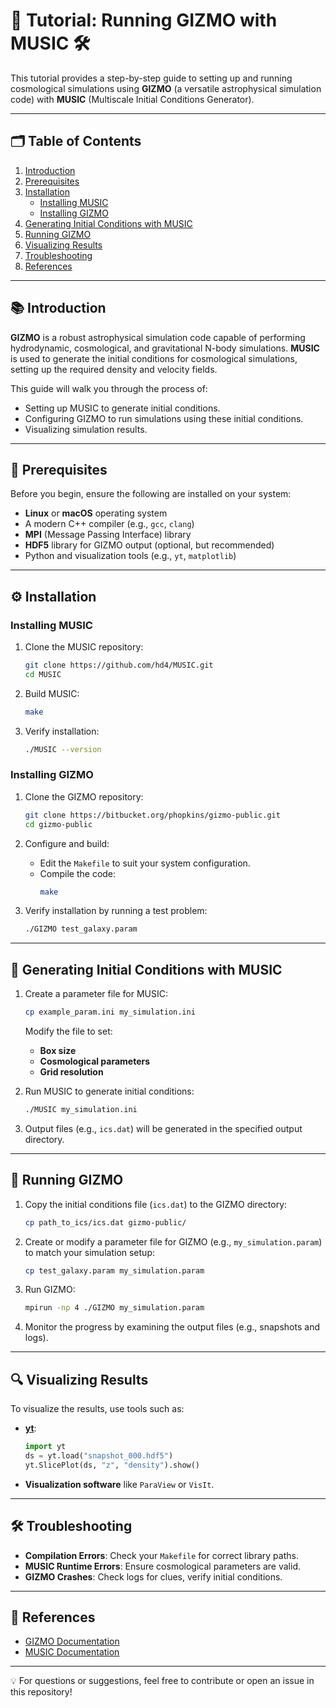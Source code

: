 # 🚀 Tutorial: Running GIZMO with MUSIC 🛠️

This tutorial provides a step-by-step guide to setting up and running cosmological simulations using **GIZMO** (a versatile astrophysical simulation code) with **MUSIC** (Multiscale Initial Conditions Generator).

---

## 🗂️ Table of Contents
1. [Introduction](#introduction)
2. [Prerequisites](#prerequisites)
3. [Installation](#installation)
   - [Installing MUSIC](#installing-music)
   - [Installing GIZMO](#installing-gizmo)
4. [Generating Initial Conditions with MUSIC](#generating-initial-conditions-with-music)
5. [Running GIZMO](#running-gizmo)
6. [Visualizing Results](#visualizing-results)
7. [Troubleshooting](#troubleshooting)
8. [References](#references)

---

## 📚 Introduction

**GIZMO** is a robust astrophysical simulation code capable of performing hydrodynamic, cosmological, and gravitational N-body simulations. **MUSIC** is used to generate the initial conditions for cosmological simulations, setting up the required density and velocity fields.

This guide will walk you through the process of:
- Setting up MUSIC to generate initial conditions.
- Configuring GIZMO to run simulations using these initial conditions.
- Visualizing simulation results.

---

## 🔧 Prerequisites

Before you begin, ensure the following are installed on your system:

- **Linux** or **macOS** operating system
- A modern C++ compiler (e.g., `gcc`, `clang`)
- **MPI** (Message Passing Interface) library
- **HDF5** library for GIZMO output (optional, but recommended)
- Python and visualization tools (e.g., `yt`, `matplotlib`)

---

## ⚙️ Installation

### Installing MUSIC

1. Clone the MUSIC repository:
   ```bash
   git clone https://github.com/hd4/MUSIC.git
   cd MUSIC
   ```

2. Build MUSIC:
   ```bash
   make
   ```

3. Verify installation:
   ```bash
   ./MUSIC --version
   ```

### Installing GIZMO

1. Clone the GIZMO repository:
   ```bash
   git clone https://bitbucket.org/phopkins/gizmo-public.git
   cd gizmo-public
   ```

2. Configure and build:
   - Edit the `Makefile` to suit your system configuration.
   - Compile the code:
     ```bash
     make
     ```

3. Verify installation by running a test problem:
   ```bash
   ./GIZMO test_galaxy.param
   ```

---

## 🌌 Generating Initial Conditions with MUSIC

1. Create a parameter file for MUSIC:
   ```bash
   cp example_param.ini my_simulation.ini
   ```
   Modify the file to set:
   - **Box size**
   - **Cosmological parameters**
   - **Grid resolution**

2. Run MUSIC to generate initial conditions:
   ```bash
   ./MUSIC my_simulation.ini
   ```

3. Output files (e.g., `ics.dat`) will be generated in the specified output directory.

---

## 🚀 Running GIZMO

1. Copy the initial conditions file (`ics.dat`) to the GIZMO directory:
   ```bash
   cp path_to_ics/ics.dat gizmo-public/
   ```

2. Create or modify a parameter file for GIZMO (e.g., `my_simulation.param`) to match your simulation setup:
   ```bash
   cp test_galaxy.param my_simulation.param
   ```

3. Run GIZMO:
   ```bash
   mpirun -np 4 ./GIZMO my_simulation.param
   ```

4. Monitor the progress by examining the output files (e.g., snapshots and logs).

---

## 🔍 Visualizing Results

To visualize the results, use tools such as:
- **[yt](https://yt-project.org/)**: 
   ```python
   import yt
   ds = yt.load("snapshot_000.hdf5")
   yt.SlicePlot(ds, "z", "density").show()
   ```
- **Visualization software** like `ParaView` or `VisIt`.

---

## 🛠️ Troubleshooting

- **Compilation Errors**: Check your `Makefile` for correct library paths.
- **MUSIC Runtime Errors**: Ensure cosmological parameters are valid.
- **GIZMO Crashes**: Check logs for clues, verify initial conditions.

---

## 📖 References

- [GIZMO Documentation](http://www.tapir.caltech.edu/~phopkins/Site/GIZMO_files/gizmo_documentation.html)
- [MUSIC Documentation](https://www-n.oca.eu/ohahn/MUSIC/)

---

💡 For questions or suggestions, feel free to contribute or open an issue in this repository!
